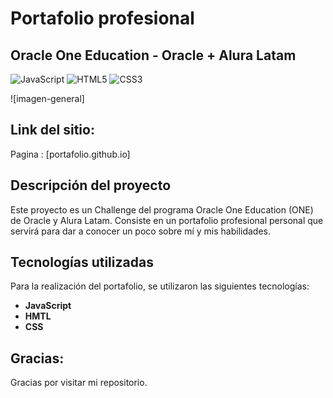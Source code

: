 # Portafolio profesional

## Oracle One Education - Oracle + Alura Latam


![JavaScript](https://img.shields.io/badge/javascript-%23323330.svg?style=flat&logo=javascript&logoColor=%23F7DF1E) ![HTML5](https://img.shields.io/badge/html5-%23E34F26.svg?style=flat&logo=html5&logoColor=white) ![CSS3](https://img.shields.io/badge/css3-%231572B6.svg?style=flat&logo=css3&logoColor=white)

![imagen-general]

## Link del sitio:

Pagina : [portafolio.github.io]

## Descripción del proyecto

Este proyecto es un Challenge del programa Oracle One Education (ONE) de Oracle y Alura Latam. Consiste en un portafolio profesional personal que servirá para dar a conocer un poco sobre mí y mis habilidades.  

## Tecnologías utilizadas

Para la realización del portafolio, se utilizaron las siguientes tecnologías:

- **JavaScript**
- **HMTL**
- **CSS**

## Gracias:

Gracias por visitar mi repositorio.







